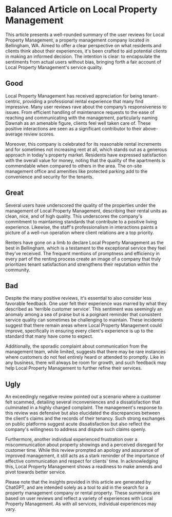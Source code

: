 # Balanced Article on Local Property Management

This article presents a well-rounded summary of the user reviews for Local Property Management, a property management company located in Bellingham, WA. Aimed to offer a clear perspective on what residents and clients think about their experiences, it's been crafted to aid potential clients in making an informed decision. The intention is clear: to encapsulate the sentiments from actual users without bias, bringing forth a fair account of Local Property Management's service quality.

## Good

Local Property Management has received appreciation for being tenant-centric, providing a professional rental experience that many find impressive. Many user reviews rave about the company’s responsiveness to issues. From efficient handling of maintenance requests to the ease of reaching and communicating with the management, particularly naming Dawnah as an amenable figure, clients feel well taken care of. These positive interactions are seen as a significant contributor to their above-average review scores.

Moreover, this company is celebrated for its reasonable rental increments and for sometimes not increasing rent at all, which stands out as a generous approach in today's property market. Residents have expressed satisfaction with the overall value for money, noting that the quality of the apartments is commendable when compared to others in the area. The on-site management office and amenities like protected parking add to the convenience and security for the tenants.

## Great

Several users have underscored the quality of the properties under the management of Local Property Management, describing their rental units as clean, nice, and of high quality. This underscores the company's commitment to maintaining standards that contribute to a positive living experience. Likewise, the staff's professionalism in interactions paints a picture of a well-run operation where client relations are a top priority.

Renters have gone on a limb to declare Local Property Management as the best in Bellingham, which is a testament to the exceptional service they feel they’ve received. The frequent mentions of promptness and efficiency in every part of the renting process create an image of a company that truly prioritizes tenant satisfaction and strengthens their reputation within the community.

## Bad

Despite the many positive reviews, it's essential to also consider less favorable feedback. One user felt their experience was marred by what they described as 'terrible customer service'. This sentiment was seemingly an anomaly among a sea of praise but is a poignant reminder that consistent service quality can sometimes be challenging to maintain. These incidents suggest that there remain areas where Local Property Management could improve, specifically in ensuring every client's experience is up to the standard that many have come to expect.

Additionally, the sporadic complaint about communication from the management team, while limited, suggests that there may be rare instances where customers do not feel entirely heard or attended to promptly. Like in any business, there will always be room for growth, and such feedback may help Local Property Management to further refine their services.

## Ugly

An exceedingly negative review pointed out a scenario where a customer felt scammed, detailing several inconveniences and a dissatisfaction that culminated in a highly charged complaint. The management's response to this review was defensive but also elucidated the discrepancies between the client's claims and the records of their tenancy. Such strong exchanges on public platforms suggest acute dissatisfaction but also reflect the company's willingness to address and dispute such claims openly.

Furthermore, another individual experienced frustration over a miscommunication about property showings and a perceived disregard for customer time. While this review prompted an apology and assurance of improved management, it still acts as a stark reminder of the importance of effective communication and respect for clients' time. In acknowledging this, Local Property Management shows a readiness to make amends and pivot towards better service.

Please note that the insights provided in this article are generated by ChatGPT, and are intended solely as a tool to aid in the search for a property management company or rental property. These summaries are based on user reviews and reflect a variety of experiences with Local Property Management. As with all services, individual experiences may vary.